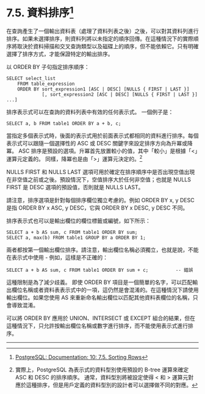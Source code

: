 # 7.5. 資料排序[^1]

在查詢產生了一個輸出資料表（處理了資料列表之後）之後，可以對其資料列進行排序。如果未選擇排序，則資料列將以未指定的順序回傳。在這種情況下的實際順序將取決於資料掃描和交叉查詢類型以及磁碟上的順序，但不能依賴它。只有明確選擇了排序方式，才能保證特定的輸出排序。

以 ORDER BY 子句指定排序順序：

```
SELECT select_list
    FROM table_expression
    ORDER BY sort_expression1 [ASC | DESC] [NULLS { FIRST | LAST }]
             [, sort_expression2 [ASC | DESC] [NULLS { FIRST | LAST }] ...]
```

排序表示式可以在查詢的資料列表中有效的任何表示式。 一個例子是：

```
SELECT a, b FROM table1 ORDER BY a + b, c;
```

當指定多個表示式時，後面的表示式用於前面表示式都相同的資料進行排序。每個表示式可以跟隨一個選擇性的 ASC 或 DESC 關鍵字來設定排序方向為升冪或降冪。 ASC 排序是預設的選項。升冪首先放置較小的值，其中「較小」是根據「&lt;」運算元定義的。 同樣，降冪也是由「&gt;」運算元決定的。[^2]

NULLS FIRST 和 NULLS LAST 選項可用於確定在排序順序中是否出現空值出現在非空值之前或之後。預設情況下，空值排序大於任何非空值；也就是 NULLS FIRST 是 DESC 選項的預設值，否則就是 NULLS LAST。

請注意，排序選項是針對每個排序欄位獨立考慮的。例如 ORDER BY x, y DESC 是指 ORDER BY x ASC, y DESC，它與 ORDER BY x DESC, y DESC 不同。

排序表示式也可以是輸出欄位的欄位標籤或編號，如下所示：

```
SELECT a + b AS sum, c FROM table1 ORDER BY sum;
SELECT a, max(b) FROM table1 GROUP BY a ORDER BY 1;
```

兩者都按第一個輸出欄位排序。請注意，輸出欄位名稱必須獨立，也就是說，不能在表示式中使用 - 例如，這樣是不正確的：

```
SELECT a + b AS sum, c FROM table1 ORDER BY sum + c;          -- 錯誤
```

這種限制是為了減少歧義。 即使 ORDER BY 項目是一個簡單的名字，可以匹配輸出欄位名稱或者資料表表示式中的一項，這仍然是會混淆的。在這種情況下請使用輸出欄位。如果您使用 AS 來重新命名輸出欄位以匹配其他資料表欄位的名稱，只會導致混淆。

可以將 ORDER BY 應用於 UNION、INTERSECT 或 EXCEPT 組合的結果，但在這種情況下，只允許按輸出欄位名稱或數字進行排序，而不能使用表示式進行排序。

---

[^1]: [PostgreSQL: Documentation: 10: 7.5. Sorting Rows](https://www.postgresql.org/docs/10/static/queries-order.html)

[^2]: 實際上，PostgreSQL 為表示式的資料型別使用預設的 B-tree 運算來確定 ASC 和 DESC 的排序順序。 通常，資料型別將被設定使得 &lt; 和 &gt; 運算元對應於這種排序，但是用戶定義的資料型別的設計者可以選擇做不同的對應。

